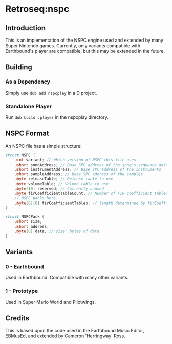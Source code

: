 # Retroseq:nspc

## Introduction

This is an implementation of the NSPC engine used and extended by many Super Nintendo games. Currently, only variants compatible with Earthbound's player are compatible, but this may be extended in the future.

## Building

### As a Dependency

Simply use `dub add nspcplay` in a D project.

### Standalone Player

Run `dub build :player` in the nspcplay directory.

## NSPC Format

An NSPC file has a simple structure:

```d
struct NSPC {
	uint variant; // Which version of NSPC this file uses
	ushort songAddress; // Base SPC address of the song's sequence data
	ushort instrumentAddress; // Base SPC address of the instruments
	ushort sampleAddress; // Base SPC address of the samples
	ubyte releaseTable; // Release table to use
	ubyte volumeTable; // Volume table to use
	ubyte[19] reserved; // Currently unused
	ubyte firCoefficientTableCount; // Number of FIR coefficient tables in this file
	// NSPC packs here...
	ubyte[8][0] firCoefficientTables; // length determined by firCoefficientTableCount
}

struct NSPCPack {
	ushort size;
	ushort address;
	ubyte[0] data; //'size' bytes of data
}

```

## Variants

### 0 - Earthbound

Used in Earthbound. Compatible with many other variants.

### 1 - Prototype

Used in Super Mario World and Pilotwings.

## Credits

This is based upon the code used in the Earthbound Music Editor, EBMusEd, and extended by Cameron 'Herringway' Ross.
